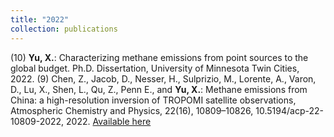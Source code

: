 ```yaml
---
title: "2022"
collection: publications
---
```

(10) **Yu, X.**: Characterizing methane emissions from point sources to the global budget. Ph.D. Dissertation, University of Minnesota Twin Cities, 2022.
(9) Chen, Z., Jacob, D., Nesser, H., Sulprizio, M., Lorente, A., Varon, D., Lu, X., Shen, L., Qu, Z., Penn E., and **Yu, X.**: Methane emissions from China: a high-resolution inversion of TROPOMI satellite observations, Atmospheric Chemistry and Physics, 22(16), 10809–10826, 10.5194/acp-22-10809-2022, 2022. [Available here](https://acp.copernicus.org/articles/22/10809/2022)
